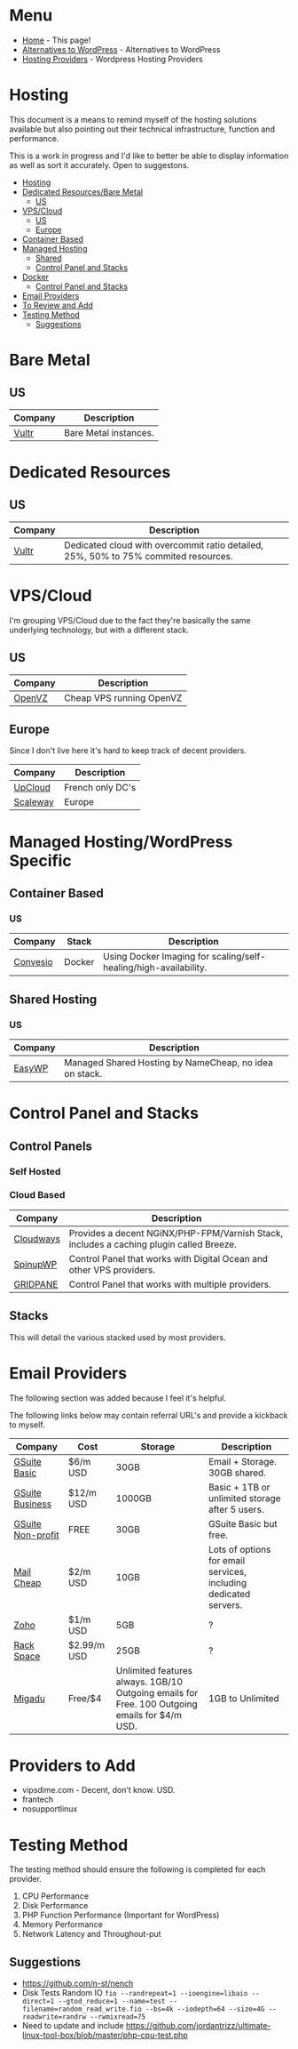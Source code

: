 # Menu
* [Home](README.md) - This page!
* [Alternatives to WordPress](alternatives.md) - Alternatives to WordPress
* [Hosting Providers](hosting.md) - Wordpress Hosting Providers


# Hosting
This document is a means to remind myself of the hosting solutions available but also pointing out their technical infrastructure, function and performance.

This is a work in progress and I'd like to better be able to display information as well as sort it accurately. Open to suggestons.

<!--ts-->
   * [Hosting](hosting.md#hosting)
   * [Dedicated Resources/Bare Metal](hosting.md#dedicated-resourcesbare-metal)
      * [US](hosting.md#us)
   * [VPS/Cloud](hosting.md#vpscloud)
      * [US](hosting.md#us-1)
      * [Europe](hosting.md#europe)
   * [Container Based](hosting.md#container-based)
   * [Managed Hosting](hosting.md#managed-hosting)
      * [Shared](hosting.md#shared)
      * [Control Panel and Stacks](hosting.md#control-panel-and-stacks)
   * [Docker](hosting.md#docker)
      * [Control Panel and Stacks](hosting.md#control-panel-and-stacks-1)
   * [Email Providers](hosting.md#email-providers)
   * [To Review and Add](hosting.md#to-review-and-add)
   * [Testing Method](hosting.md#testing-method)
      * [Suggestions](hosting.md#suggestions)

<!-- Added by: jtrask, at: Thu Oct 24 12:56:05 PDT 2019 -->

<!--te-->

# Bare Metal
## US
Company | Description|
 --- | --- | 
| [Vultr](https://www.vultr.com/products/bare-metal/) | Bare Metal instances.

# Dedicated Resources
## US
Company | Description|
 --- | --- |
| [Vultr](https://www.vultr.com/products/dedicated-cloud/) | Dedicated cloud with overcommit ratio detailed, 25%, 50% to 75% commited resources.

# VPS/Cloud
I'm grouping VPS/Cloud due to the fact they're basically the same underlying technology, but with a different stack.

## US
| Company | Description|
 --- | --- |
| [OpenVZ](https://openvz.io/) | Cheap VPS running OpenVZ

## Europe
Since I don't live here it's hard to keep track of decent providers.

| Company | Description|
 --- | --- |
| [UpCloud](https://upcloud.com/) | French only DC's 
| [Scaleway](https://scaleway.com) | Europe 

# Managed Hosting/WordPress Specific
## Container Based
### US
| Company | Stack |  Description |
 --- | --- | --- |
| [Convesio](https://convesio.com/) | Docker | Using Docker Imaging for scaling/self-healing/high-availability.

## Shared Hosting
### US
Company | Description|
 --- | --- |
[EasyWP](https://easywp.com)| Managed Shared Hosting by NameCheap, no idea on stack.

# Control Panel and Stacks
## Control Panels
### Self Hosted
### Cloud Based
Company | Description|
 --- | --- |
| [Cloudways](https://www.cloudways.com/en/pricing.php) | Provides a decent NGiNX/PHP-FPM/Varnish Stack, includes a caching plugin called Breeze.
| [SpinupWP](https://spinupwp.com)| Control Panel that works with Digital Ocean and other VPS providers.
| [GRIDPANE](https://gridpane.com/) | Control Panel that works with multiple providers.

## Stacks
This will detail the various stacked used by most providers.

# Email Providers
The following section was added because I feel it's helpful.
<aside class="notice">The following links below may contain referral URL's and provide a kickback to myself.</aside>

Company | Cost | Storage | Description|
 --- | --- | --- | --- |
 [GSuite Basic](https://goo.gl/P1dcnY) | $6/m USD | 30GB | Email + Storage. 30GB shared.
 [GSuite Business](https://goo.gl/P1dcnY) | $12/m USD | 1000GB | Basic + 1TB or unlimited storage after 5 users.
 [GSuite Non-profit](https://support.google.com/nonprofits/answer/3367223?hl=en) | FREE | 30GB | GSuite Basic but free.
 [Mail Cheap](https://www.mailcheap.co/client/aff.php?aff=51) | $2/m USD | 10GB | Lots of options for email services, including dedicated servers.
 [Zoho](https://www.zoho.com/mail/zohomail-pricing.html) | $1/m USD | 5GB | ?
 [Rack Space](https://www.rackspace.com/email-hosting) | $2.99/m USD | 25GB | ?
 [Migadu](https://www.migadu.com) | Free/$4 | Unlimited features always. 1GB/10 Outgoing emails for Free. 100 Outgoing emails for $4/m USD. | 1GB to Unlimited

# Providers to Add
- vipsdime.com - Decent, don't know. USD.
- frantech
- nosupportlinux

# Testing Method
The testing method should ensure the following is completed for each provider.

1. CPU Performance
2. Disk Performance
3. PHP Function Performance (Important for WordPress)
4. Memory Performance
5. Network Latency and Throughout-put

##  Suggestions
- https://github.com/n-st/nench
- Disk Tests Random IO ```fio --randrepeat=1 --ioengine=libaio --direct=1 --gtod_reduce=1 --name=test --filename=random_read_write.fio --bs=4k --iodepth=64 --size=4G --readwrite=randrw --rwmixread=75```
- Need to update and include https://github.com/jordantrizz/ultimate-linux-tool-box/blob/master/php-cpu-test.php
